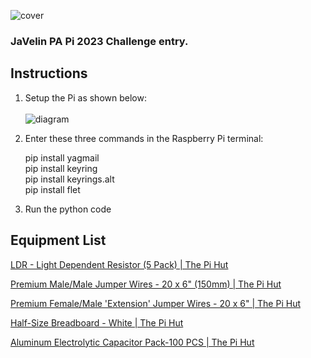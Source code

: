 ![cover](https://user-images.githubusercontent.com/108481836/235510861-86344cc5-da30-403a-befd-13bc69fd38e4.png)

### JaVelin PA Pi 2023 Challenge entry.

## Instructions

1. Setup the Pi as shown below: <br /><br />
![diagram](https://user-images.githubusercontent.com/108481836/235369532-3b75fdcf-b0c9-4a12-a9c5-0c8d11d248dd.png)

2. Enter these three commands in the Raspberry Pi terminal:

    pip install yagmail <br />
    pip install keyring <br />
    pip install keyrings.alt <br />
    pip install flet <br />

3. Run the python code

## Equipment List

[LDR - Light Dependent Resistor (5 Pack) | The Pi Hut](https://thepihut.com/products/ldr-light-dependent-resistor)

[Premium Male/Male Jumper Wires - 20 x 6" (150mm) | The Pi Hut](https://thepihut.com/products/premium-male-male-jumper-wires-20-x-6-150mm)

[Premium Female/Male 'Extension' Jumper Wires - 20 x 6" | The Pi Hut](https://thepihut.com/products/premium-female-male-extension-jumper-wires-20-x-6)

[Half-Size Breadboard - White | The Pi Hut](https://thepihut.com/products/raspberry-pi-breadboard-half-size)

[Aluminum Electrolytic Capacitor Pack-100 PCS | The Pi Hut](https://thepihut.com/products/aluminum-electrolytic-capacitor-pack-100-pcs)
